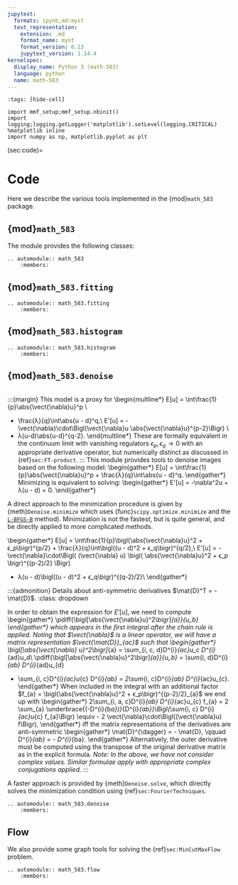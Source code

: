 ```yaml
---
jupytext:
  formats: ipynb,md:myst
  text_representation:
    extension: .md
    format_name: myst
    format_version: 0.13
    jupytext_version: 1.14.4
kernelspec:
  display_name: Python 3 (math-583)
  language: python
  name: math-583
---
```


```{code-cell}
:tags: [hide-cell]

import mmf_setup;mmf_setup.nbinit()
import logging;logging.getLogger('matplotlib').setLevel(logging.CRITICAL)
%matplotlib inline
import numpy as np, matplotlib.pyplot as plt
```

(sec:code)=
# Code

Here we describe the various tools implemented in the {mod}`math_583` package.

## {mod}`math_583`

The module provides the following classes:

```{eval-rst}
.. automodule:: math_583
    :members:
```

## {mod}`math_583.fitting`

```{eval-rst}
.. automodule:: math_583.fitting
    :members:
```

## {mod}`math_583.histogram`

```{eval-rst}
.. automodule:: math_583.histogram
    :members:
```

## {mod}`math_583.denoise`

```{py:module} math_583.denoise
```

:::{margin}
This model is a proxy for
\begin{multline*}
  E[u] = \int\frac{1}{p}\abs{\vect{\nabla}u}^p \\
  + \frac{λ}{q}\int\abs{u - d}^q,\\
  E'[u] = -\vect{\nabla}\cdot\Bigl(\vect{\nabla}u \abs{\vect{\nabla}u}^{p-2}\Bigr) \\
  + λ(u-d)\abs{u-d}^{q-2}.
\end{multline*}
These are formally equivalent in the continuum limit with vanishing regulators
$ϵ_p, ϵ_q \rightarrow 0$ with an appropriate derivative operator, but numerically
distinct as discussed in {ref}`sec:FT-product`.
:::
This module provides tools to denoise images based on the following model:
\begin{gather*}
  E[u] = \int\frac{1}{p}\abs{\vect{\nabla}u}^p + \frac{λ}{q}\int\abs{u - d}^q.
\end{gather*}
Minimizing is equivalent to solving:
\begin{gather*}
  E'[u] = -\nabla^2u + λ(u - d) = 0.
\end{gather*}

A direct approach to the minimization procedure is given by {meth}`Denoise.minimize`
which uses {func}`scipy.optimize.minimize` and the
[`L-BFGS-B`](https://docs.scipy.org/doc/scipy/reference/optimize.minimize-lbfgsb.html#optimize-minimize-lbfgsb)
method).  Minimization is not the fastest, but is quite general, and be directly applied
to more complicated methods.

\begin{gather*}
  E[u] = \int\frac{1}{p}\bigl(\abs{\vect{\nabla}u}^2 + ϵ_p\bigr)^{p/2} 
       + \frac{λ}{q}\int\bigl((u - d)^2 + ϵ_q\bigr)^{q/2},\\
  E'[u] = -\vect{\nabla}\cdot\Bigl(
    (\vect{\nabla} u) \bigl(
      \abs{\vect{\nabla}u}^2 + ϵ_p
    \bigr)^{(p-2)/2}
  \Bigr) 
  + λ(u - d)\bigl((u - d)^2 + ϵ_q\bigr)^{(q-2)/2}\\
\end{gather*}

:::{admonition} Details about anti-symmetric derivatives $\mat{D}^T = - \mat{D}$.
:class: dropdown

In order to obtain the expression for $E'[u]$, we need to compute
\begin{gather*}
  \pdiff{\bigl[\abs{\vect{\nabla}u}^2\bigr]_{a}}{u_b}
\end{gather*}
which appears in the first integral after the chain rule is applied.  Noting that
$\vect{\nabla}$ is a linear operator, we will have a matrix representation
$\vect{\mat{D}}_{ac}$ such that
\begin{gather*}
  \bigl[\abs{\vect{\nabla} u}^2\bigr]_{a} = 
  \sum_{i, c, d}D^{i}_{ac}u_c D^{i}_{ad}u_d\\
  \pdiff{\bigl[\abs{\vect{\nabla}u}^2\bigr]_{a}}{u_b}
  = \sum_{i, d}D^{i}_{ab} D^{i}_{ad}u_{d} 
  + \sum_{i, c}D^{i}_{ac}u_{c} D^{i}_{ab}
  = 2\sum_{i, c}D^{i}_{ab} D^{i}_{ac}u_{c}.
\end{gather*}
When included in the integral with an additional factor $f_{a} =
  \bigl(\abs{\vect{\nabla}u}^2 + ϵ_p\bigr)^{(p-2)/2}_{a}$ we end up with
\begin{gather*}
  2\sum_{i, a, c}D^{i}_{ab} D^{i}_{ac}u_{c} f_{a}
  = 2 \sum_{a} \underbrace{(-D^{i}_{ba})}_{D^{i}_{ab}}\Bigl(\sum_{i, c} D^{i}_{ac}u_{c} f_{a}\Bigr)
  \equiv - 2 \vect{\nabla}\cdot\Bigl((\vect{\nabla}u) f\Bigr),
\end{gather*}
iff the matrix representations of the derivatives are anti-symmetric
\begin{gather*}
  \mat{D}^{\dagger} = - \mat{D}, \qquad
  D^{i}_{ab} = - D^{i}_{ba}.
\end{gather*}
Alternatively, the outer derivative must be computed using the transpose of the original
derivative matrix as in the explicit formula. 
*Note: In the above, we have not consider complex values.  Similar formulae apply with
appropriate complex conjugations applied.*
:::

A faster approach is provided by {meth}`Denoise.solve`, which directly solves the
minimization condition using {ref}`sec:FourierTechniques`.

```{eval-rst}
.. automodule:: math_583.denoise
    :members:
```

## Flow

We also provide some graph tools for solving the {ref}`sec:MinCutMaxFlow` problem.

```{eval-rst}
.. automodule:: math_583.flow
    :members:
```
